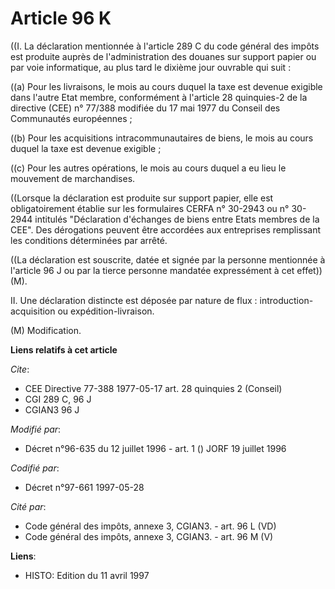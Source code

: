 # Article 96 K

((I. La déclaration mentionnée à l'article 289 C du code général des impôts est produite auprès de l'administration des
douanes sur support papier ou par voie informatique, au plus tard le dixième jour ouvrable qui suit :

((a) Pour les livraisons, le mois au cours duquel la taxe est devenue exigible dans l'autre Etat membre, conformément à
l'article 28 quinquies-2 de la directive (CEE) n° 77/388 modifiée du 17 mai 1977 du Conseil des Communautés européennes ;

((b) Pour les acquisitions intracommunautaires de biens, le mois au cours duquel la taxe est devenue exigible ;

((c) Pour les autres opérations, le mois au cours duquel a eu lieu le mouvement de marchandises.

((Lorsque la déclaration est produite sur support papier, elle est obligatoirement établie sur les formulaires CERFA n°
30-2943 ou n° 30-2944 intitulés "Déclaration d'échanges de biens entre Etats membres de la CEE". Des dérogations peuvent être
accordées aux entreprises remplissant les conditions déterminées par arrêté.

((La déclaration est souscrite, datée et signée par la personne mentionnée à l'article 96 J ou par la tierce personne
mandatée expressément à cet effet)) (M).

II. Une déclaration distincte est déposée par nature de flux : introduction-acquisition ou expédition-livraison.

(M) Modification.

**Liens relatifs à cet article**

_Cite_:

  - CEE Directive 77-388 1977-05-17 art. 28 quinquies 2 (Conseil)
  - CGI 289 C, 96 J
  - CGIAN3 96 J

_Modifié par_:

  - Décret n°96-635 du 12 juillet 1996 - art. 1 () JORF 19 juillet 1996

_Codifié par_:

  - Décret n°97-661 1997-05-28

_Cité par_:

  - Code général des impôts, annexe 3, CGIAN3. - art. 96 L (VD)
  - Code général des impôts, annexe 3, CGIAN3. - art. 96 M (V)

**Liens**:

  - HISTO: Edition du 11 avril 1997
